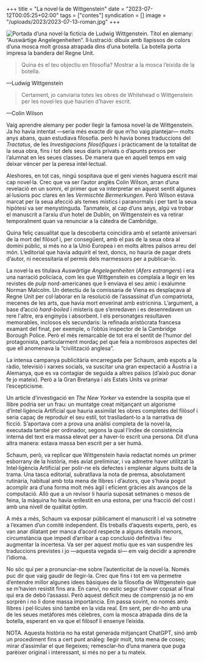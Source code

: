 +++
title = "La novel·la de Wittgenstein"
date = "2023-07-12T00:05:25+02:00"
tags = ["contes"]
syndication = []
image = "/uploads/2023/2023-07-13-roman.jpg"
+++

<img src="/uploads/2023/2023-07-13-roman.jpg" alt="Portada d’una novel·la fictícia de Ludwig Wittgenstein. Títol en alemany: “Auswärtige Angelegenheiten”. Il·lustració: dibuix amb llapissos de colors d’una mosca molt grossa atrapada dins d’una botella. La botella porta impresa la bandera del Regne Unit.">

> Quina és el teu objectiu en filosofia? Mostrar a la mosca l’eixida de la botella.

—Ludwig Wittgenstein

> Certament, jo canviaria totes les obres de Whitehead o Wittgenstein per les novel·les que haurien d’haver escrit.

—Colin Wilson

Vaig aprendre alemany per poder llegir la famosa novel·la de Wittgenstein. Ja ho havia intentat —seria més exacte dir que m’ho vaig plantejar— molts anys abans, quan estudiava filosofia. però hi havia bones traduccions del *Tractatus*, de les *Investigacions filosòfiques* i pràcticament de la totalitat de la seua obra, fins i tot dels seus diaris privats o d’apunts presos per l’alumnat en les seues classes. De manera que en aquell temps em vaig deixar véncer per la peresa intel·lectual.

Aleshores, en tot cas, ningú sospitava que el geni vienès haguera escrit mai cap novel·la. Crec que va ser l’autor anglès Colin Wilson, arran d’una revelació en un somni, el primer que va interpretar en aquest sentit algunes al·lusions poc clares en les *Vermischte Bermerkungen*. Però Wilson estava marcat per la seua afecció als temes místics i paranormals i per tant la seua hipòtesi va ser menystinguda. Tanmateix, al cap d’uns anys, algú va trobar el manuscrit a l’arxiu d’un hotel de Dublín, on Wittgenstein es va retirar temporalment quan va renunciar a la càtedra de Cambridge.

Quina feliç casualitat que la descoberta coincidira amb el setantè aniversari de la mort del filòsof i, per consegüent, amb el pas de la seua obra al domini públic, si més no a la Unió Europea i en molts altres països arreu del món. L’editorial que havia adquirit el text, doncs, no hauria de pagar drets d’autor, ni necessitaria el permís dels marmessors per a publicar-lo.

La novel·la es titulava *Auswärtige Angelegenheiten* (*Afers estrangers*) i era una narració policíaca, com les que Wittgenstein es complaïa a llegir en les revistes de *pulp* nord-americanes que li enviava el seu amic i exalumne Norman Malcolm. Un detectiu de la comissaria de Viena es desplaçava al Regne Unit per col·laborar en la resolució de l’assassinat d’un compatriota, mecenes de les arts, que havia mort enverinat amb estricnina. L’argument, a base d’acció *hard-boiled* i misteris que s’enredaven i es desenredaven un rere l'altre, era enginyós i absorbent. I els personatges resultaven memorables, inclosos els secundaris: la refinada aristòcrata francesa examant del finat, per exemple, o l’obtús inspector de la Cambridge Borough Police. Però el més remarcable de tot era el sentit de l’humor del protagonista, particularment mordaç pel que feia a nombrosos aspectes del que ell anomenava la “civilització anglesa”.

La intensa campanya publicitària encarregada per Schaum, amb espots a la ràdio, televisió i xarxes socials, va suscitar una gran expectació a Àustria i a Alemanya, que es va contagiar de seguida a altres països (d’això puc donar fe jo mateix). Però a la Gran Bretanya i als Estats Units va primar l’escepticisme.

Un article d’investigació en *The New Yorker* va estendre la sospita que el llibre podria ser un frau: un muntatge creat mitjançant un algorisme d’Intel·ligència Artificial que hauria assimilat les obres completes del filòsof i seria capaç de reproduir el seu estil, tot traslladant-lo a la narrativa de ficció. S’aportava com a prova una anàlisi completa de la novel·la, executada també per ordinador, segons la qual l’índex de consistència interna del text era massa elevat per a haver-lo escrit una persona. Dit d’una altra manera: estava massa ben escrit per a ser humà.

Schaum, però, va replicar que Wittgenstein havia redactat només un primer esborrany de la història, més aviat preliminar, i va admetre haver utilitzat la Intel·ligència Artificial per polir-ne els defectes i emplenar alguns buits de la trama. Una tasca editorial, subratllava la nota de premsa, absolutament rutinària, habitual amb tota mena de llibres i d’autors, que s’havia pogut acomplir ara d’una forma molt més àgil i eficient gràcies als avanços de la computació. Allò que a un revisor li hauria suposat setmanes o mesos de feina, la màquina ho havia enllestit en una estona, per una fracció del cost i amb una nivell de qualitat òptim.

A més a més, Schaum va exposar públicament el manuscrit i el va sotmetre a l’examen d’un comitè independent. Els treballs d’aquests experts, però, es van anar dilatant per manca d’acord respecte a alguns detalls menors, circumstància que impedí d’arribar a cap conclusió definitiva i feu augmentar la incertesa. Va ser per aquest motiu que es van suspendre les traduccions previstes i jo —aquesta vegada sí— em vaig decidir a aprendre l’idioma.

No sóc qui per a pronunciar-me sobre l’autenticitat de la novel·la. Només puc dir que vaig gaudir de llegir-la. Crec que fins i tot em va permetre d’entendre millor algunes idees bàsiques de la filosofia de Wittgenstein que se m’havien resistit fins ara. En canvi, no estic segur d’haver copsat al final qui era de debò l’assassí. Però aquest dèficit meu de comprensió ja no em sorprèn i no li done massa importància. Em passa sovint, no només amb llibres i pel·lícules sinó també en la vida real. Em sent, per dir-ho amb una de les seues metàfores més cèlebres, com la mosca atrapada dins de la botella, esperant en va que el filòsof li ensenye l’eixida.

<div class="small">NOTA. Aquesta història no ha estat generada mitjançant ChatGPT, sinó amb un procediment fins a cert punt anàleg: llegir molt, tota mena de coses; mirar d’assimilar el que llegeixes; remesclar-ho d’una manera que puga parèixer original i interessant, si més no per a tu mateix.</small>